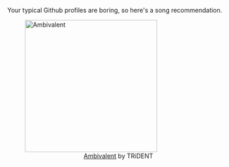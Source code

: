 Your typical Github profiles are boring, so here's a song recommendation.
<figure><img width="300" height="300" src="https://i.scdn.co/image/ab67616d0000b27326d7bc26cefa7678fefbfdfd" alt="Ambivalent" /><figcaption align="center"><a href="https://open.spotify.com/track/0MZAFowKVjMLaOdKTMR9LN" target="_blank">Ambivalent</a> by TRiDENT</figcaption></figure>
